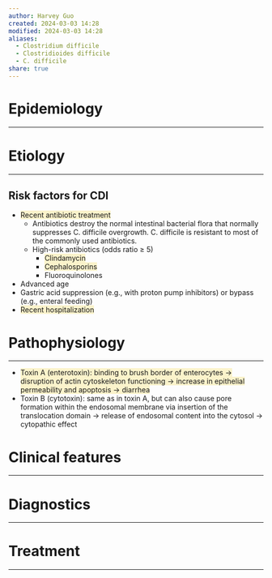```yaml
---
author: Harvey Guo
created: 2024-03-03 14:28
modified: 2024-03-03 14:28
aliases:
  - Clostridium difficile
  - Clostridioides difficile
  - C. difficile
share: true
---
```


# Epidemiology
---


# Etiology
---
## Risk factors for CDI
- <span style="background:rgba(240, 200, 0, 0.2)">Recent antibiotic treatment</span>
	- Antibiotics destroy the normal intestinal bacterial flora that normally suppresses C. difficile overgrowth. C. difficile is resistant to most of the commonly used antibiotics.
	- High-risk antibiotics (odds ratio ≥ 5)
		- <span style="background:rgba(240, 200, 0, 0.2)">Clindamycin</span>
		- <span style="background:rgba(240, 200, 0, 0.2)">Cephalosporins</span>
		- Fluoroquinolones
- Advanced age
- Gastric acid suppression (e.g., with proton pump inhibitors) or bypass (e.g., enteral feeding)
- <span style="background:rgba(240, 200, 0, 0.2)">Recent hospitalization</span>

# Pathophysiology
---
- <span style="background:rgba(240, 200, 0, 0.2)">Toxin A (enterotoxin): binding to brush border of enterocytes → disruption of actin cytoskeleton functioning → increase in epithelial permeability and apoptosis → diarrhea</span>
- Toxin B (cytotoxin): same as in toxin A, but can also cause pore formation within the endosomal membrane via insertion of the translocation domain → release of endosomal content into the cytosol → cytopathic effect

# Clinical features
---


# Diagnostics
---


# Treatment
---

